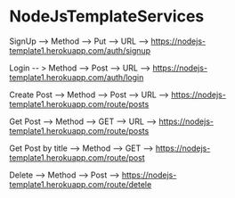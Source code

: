 # NodeJsTemplateServices
SignUp --> Method --> Put --> URL --> https://nodejs-template1.herokuapp.com/auth/signup

Login -- > Method --> Post --> URL --> https://nodejs-template1.herokuapp.com/auth/login

Create Post --> Method --> Post --> URL --> https://nodejs-template1.herokuapp.com/route/posts

Get Post --> Method --> GET --> URL --> https://nodejs-template1.herokuapp.com/route/posts

Get Post by title --> Method --> GET --> https://nodejs-template1.herokuapp.com/route/post

Delete --> Method --> Post --> https://nodejs-template1.herokuapp.com/route/detele
